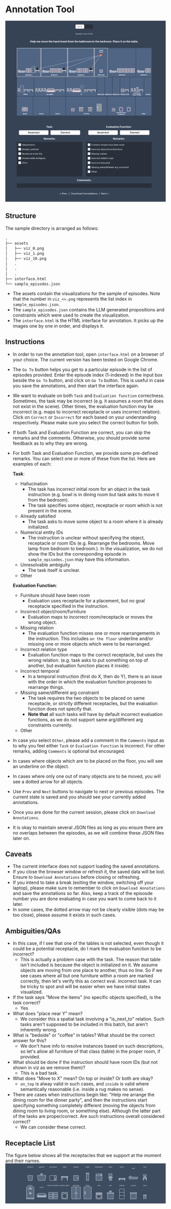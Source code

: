 # Annotation Tool

![alt text](image.png)

## Structure

The sample directory is arranged as follows:

```
.
├── assets
│   ├── viz_0.png
│   ├── viz_1.png
│   ├── viz_10.png
│   .
│   .
│   .
├── interface.html
└── sample_episodes.json
```

- The assets contain the visualizations for the sample of episodes. Note that the number in `viz_<>.png` represents the list index in `sample_episodes.json`.
- The `sample_episodes.json` contains the LLM generated propositions and constraints which were used to create the visualization.
- The `interface.html` is the HTML interface for annotation. It picks up the images one by one in order, and displays it.

## Instructions
- In order to run the annotation tool, open `interface.html` on a browser of your choice. The current version has been tested on Google Chrome.
- The `Go To` button helps you get to a particular episode in the list of episodes provided. Enter the episode index (1-indexed) in the input box beside the `Go To` button, and click on `Go To` button. This is useful in case you save the annotations, and then start the interface again.
- We want to evaluate on both `Task` and `Evaluation function` correctness. Sometimes, the task may be incorrect (e.g. it assumes a room that does not exist in the scene). Other times, the evaluation function may be incorrect (e.g. maps to incorrect receptacle or uses incorrect relation). Click on `Correct` or `Incorrect` for each based on your understanding respectively. Please make sure you select the correct button for both.
- If both Task and Evaluation Function are correct, you can skip the remarks and the comments. Otherwise, you should provide some feedback as to why they are wrong.
- For both Task and Evaluation Function, we provide some pre-defined remarks. You can select one or more of these from the list. Here are examples of each:

    **Task**:
    - Hallucination
        - The task has incorrect initial room for an object in the task instruction (e.g. bowl is in dining room but task asks to move it from the bedroom).
        - The task specifies some object, receptacle or room which is not present in the scene.
    - Already satisfied
        - The task asks to move some object to a room where it is already initialized.
    - Numerical entity IDs
        - The instruction is unclear without specifying the object, receptacle or room IDs (e.g. Rearrange the bedrooms. Move lamp from bedroom to bedroom.). In the visualization, we do not show the IDs but the corresponding episode in `sample_episodes.json` may have this information.
    - Unresolvable ambiguity
        - The task itself is unclear.
    - Other

    **Evaluation Function**:
    - Furniture should have been room
        - Evaluation uses receptacle for a placement, but no goal receptacle specified in the instruction.
    - Incorrect object/room/furniture
        - Evaluation maps to incorrect room/receptacle or moves the wrong object.
    - Missing relation
        - The evaluation function misses one or more rearrangements in the instruction. This includes `on the floor` underline and/or missing one or more objects which were to be rearranged.
    - Incorrect relation type
        - Evaluation function maps to the correct receptacle, but uses the wrong relation. (e.g. task asks to put something on top of another, but evaluation function places it inside).
    - Incorrect temporal
        - In a temporal instruction (first do X, then do Y), there is an issue with the order in which the evaluation function proposes to rearrange things.
    - Missing same/different arg constraint
        - The task requires the two objects to be placed on same receptacle, or strictly different receptacles, but the evaluation function does not specify that. 
        - **Note that** all such tasks will have by default incorrect evaluation functions, as we do not support same arg/different arg constraints currently.
    - Other
- In case you select `Other`, please add a comment in the `Comments` input as to why you feel either `Task` or `Evaluation Function` is incorrect. For other remarks, adding `Comments` is optional but encouraged.
- In cases where objects which are to be placed on the floor, you will see an underline on the object.
- In cases where only one out of many objects are to be moved, you will see a dotted arrow for all objects.
- Use `Prev` and `Next` buttons to navigate to next or previous episodes. The current state is saved and you should see your currently added annotations.
- Once you are done for the current session, please click on `Download Annotations`.
- It is okay to maintain several JSON files as long as you ensure there are no overlaps between the episodes, as we will combine these JSON files later on.


## Caveats
- The current interface does not support loading the saved annotations. 
- If you close the browser window or refresh it, the saved data will be lost. Ensure to `Download Annotations` before closing or refreshing.
- If you intend to take a break (exiting the window, switching off your laptop), please make sure to remember to click on `Download Annotations` and save the annotations so far. Also, keep a track of the episosde number you are done evaluating in case you want to come back to it later.
- In some cases, the dotted arrow may not be clearly visible (dots may be too close), please assume it exists in such cases.

## Ambiguities/QAs

- In this case, if I see that one of the tables is not selected, even though it could be a potential receptacle, do I mark the evaluation function to be incorrect?
  - This is actually a problem case with the task. The reason that table isn't included is because the object is initialized on it. We assume objects are moving from one place to another, thus no line. So if we see cases where all but one furniture within a room are marked correctly, then let's verify this as correct eval. incorrect task. It can be tricky to spot and will be easier when we have initial states visualized.
- If the task says "Move the items" (no specific objects specified), is the task correct?
  - Yes
- What does "place near Y" mean?
  - We consider this a spatial task involving a "is_next_to" relation. Such tasks aren't supposed to be included in this batch, but aren't inherently wrong.
- What is "bedside" or "coffee" in tables? What should be the correct answer for this?
  - We don't have info to resolve instances based on such descriptions, so let's allow all furniture of that class (table) in the proper room, if provided.
- What should be done if the instruction should have room IDs (but not shown in viz as we remove them)?
  - This is a bad task.
- What does "Move to X" mean? On top or inside? Or both are okay?
  - `on_top` is alway valid in such cases, and `inside` is valid where semantically reasonable (i.e. inside a rug makes no sense).
- There are cases when instructions begin like: "Help me arrange the dining room for the dinner party", and then the instructions start specifying something completely different (moving the objects from dining room to living room, or something else). Although the latter part of the tasks are proper/correct. Are such instructions overall considered correct?
  - We can consider these correct.

## Receptacle List
The figure below shows all the receptacles that we support at the moment and their names.
![alt text](receptacle_collage.png)
